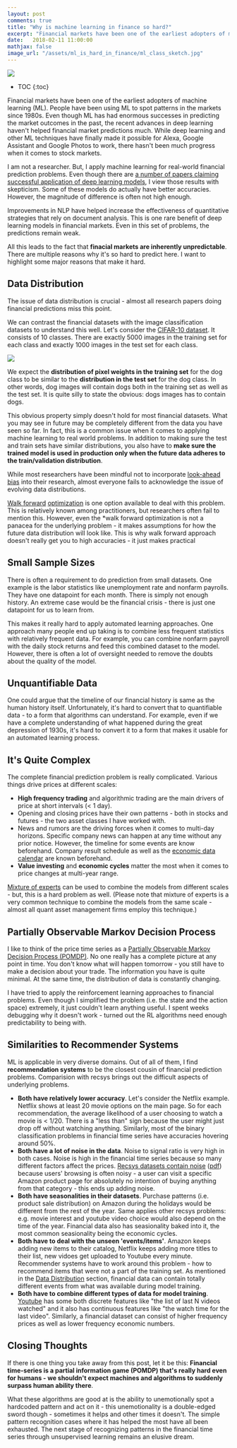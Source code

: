 ```yaml
---
layout: post
comments: true
title: "Why is machine learning in finance so hard?"
excerpt: "Financial markets have been one of the earliest adopters of machine learning (ML). People have been using ML to spot patterns in the markets since 1980s. Even though ML has had enormous successes in predicting the market outcomes in the past, the recent advances in deep learning haven’t helped financial market predictions much. While deep learning and other ML techniques have finally made it possible for Alexa, Google Assistant and Google Photos to work, there hasn’t been much progress when it comes to stock markets."
date:   2018-02-11 11:00:00
mathjax: false
image_url: "/assets/ml_is_hard_in_finance/ml_class_sketch.jpg"
---
```


<img src="/assets/ml_is_hard_in_finance/ml_class_sketch.jpg">

* TOC
{:toc}

Financial markets have been one of the earliest adopters of machine learning (ML). People have been using ML to spot patterns in the markets since 1980s. Even though ML has had enormous successes in predicting the market outcomes in the past, the recent advances in deep learning haven't helped financial market predictions much. While deep learning and other ML techniques have finally made it possible for Alexa, Google Assistant and Google Photos to work, there hasn't been much progress when it comes to stock markets.

I am not a researcher. But, I apply machine learning for real-world financial prediction problems. Even though there are [a number of papers claiming successful application of deep learning models](https://itnext.io/2017s-deep-learning-papers-on-investing-7489e8f59487), I view those results with skepticism. Some of these models do actually have better accuracies. However, the magnitude of difference is often not high enough.

Improvements in NLP have helped increase the effectiveness of quantitative strategies that rely on document analysis. This is one rare benefit of deep learning models in financial markets. Even in this set of problems, the predictions remain weak.

All this leads to the fact that **finacial markets are inherently unpredictable**. There are multiple reasons why it's so hard to predict here. I want to highlight some major reasons that make it hard.

## Data Distribution
The issue of data distribution is crucial - almost all research papers doing financial predictions miss this point.

We can contrast the financial datasets with the image classification datasets to understand this well. Let's consider the [CIFAR-10 dataset](https://www.cs.toronto.edu/~kriz/cifar.html). It consists of 10 classes. There are exactly 5000 images in the training set for each class and exactly 1000 images in the test set for each class.

<img src="/assets/ml_is_hard_in_finance/cifar10.jpg">

We expect the **distribution of pixel weights in the training set** for the dog class to be similar to the **distribution in the test set** for the dog class. In other words, dog images will contain dogs both in the training set as well as the test set. It is quite silly to state the obvious: dogs images has to contain dogs.

This obvious property simply doesn't hold for most financial datasets. What you may see in future may be completely different from the data you have seen so far. In fact, this is a common issue when it comes to applying machine learning to real world problems. In addition to making sure the test and train sets have similar distributions, you also have to **make sure the trained model is used in production only when the future data adheres to the train/validation distribution**.

While most researchers have been mindful not to incorporate [look-ahead bias](http://www.investorglossary.com/look-ahead-bias.htm) into their research, almost everyone fails to acknowledge the issue of evolving data distributions.

[Walk forward](https://en.wikipedia.org/wiki/Walk_forward_optimization) [optimization](https://www.qplum.co/investing-library/140/what-is-walk-forward-backtesting) is one option available to deal with this problem. This is relatively known among practitioners, but researchers often fail to mention this. However, even the *walk forward optimization is not a panacea for the underlying problem - it makes assumptions for how the future data distribution will look like. This is why walk forward approach doesn't really get you to high accuracies - it just makes practical

## Small Sample Sizes
There is often a requirement to do prediction from small datasets. One example is the labor statistics like unemployment rate and nonfarm payrolls. They have one datapoint for each month. There is simply not enough history. An extreme case would be the financial crisis - there is just one datapoint for us to learn from.

This makes it really hard to apply automated learning approaches. One approach many people end up taking is to combine less frequent statistics with relatively frequent data. For example, you can combine nonfarm payroll with the daily stock returns and feed this combined dataset to the model. However, there is often a lot of oversight needed to remove the doubts about the quality of the model.

## Unquantifiable Data
One could argue that the timeline of our financial history is same as the human history itself. Unfortunately, it's hard to convert that to quantifiable data - to a form that algorithms can understand. For example, even if we have a complete understanding of what happened during the great depression of 1930s, it's hard to convert it to a form that makes it usable for an automated learning process.

## It's Quite Complex
The complete financial prediction problem is really complicated. Various things drive prices at different scales:
* **High frequency trading** and algorithmic trading are the main drivers of price at short intervals (< 1 day).
* Opening and closing prices have their own patterns - both in stocks and futures - the two asset classes I have worked with.
* News and rumors are the driving forces when it comes to multi-day horizons. Specific company news can happen at any time without any prior notice. However, the timeline for some events are know beforehand. Company result schedule as well as the [economic data](https://tradingeconomics.com/calendar) [calendar](https://www.fxstreet.com/economic-calendar) are known beforehand.
* **Value investing** and **economic cycles** matter the most when it comes to price changes at multi-year range.

[Mixture of experts](https://en.wikipedia.org/wiki/Mixture_of_experts) can be used to combine the models from different scales - but, this is a hard problem as well. (Please note that mixture of experts is a very common technique to combine the models from the same scale - almost all quant asset management firms employ this technique.)

## Partially Observable Markov Decision Process
I like to think of the price time series as a [Partially Observable Markov Decision Process (POMDP)](https://en.wikipedia.org/wiki/Partially_observable_Markov_decision_process). No one really has a complete picture at any point in time. You don't know what will happen tomorrow - you still have to make a decision about your trade. The information you have is quite minimal. At the same time, the distribution of data is constantly changing.

I have tried to apply the reinforcement learning approaches to financial problems. Even though I simplified the problem (i.e. the state and the action space) extremely, it just couldn't learn anything useful. I spent weeks debugging why it doesn't work - turned out the RL algorithms need enough predictability to being with.

## Similarities to Recommender Systems
ML is applicable in very diverse domains. Out of all of them, I find **recommendation systems** to be the closest cousin of financial prediction problems. Comparision with recsys brings out the difficult aspects of underlying problems.
* **Both have relatively lower accuracy**. Let's consider the Netflix example. Netflix shows at least 20 movie options on the main page. So for each recommendation, the average likelihood of a user choosing to watch a movie is < 1/20. There is a "less than" sign because the user might just drop off without watching anything. Similarly, most of the binary classification problems in financial time series have accuracies hovering around 50%.
* **Both have a lot of noise in the data**. Noise to signal ratio is very high in both cases. Noise is high in the financial time series because so many different factors affect the prices. [Recsys datasets contain noise](https://www.quora.com/How-do-the-recommendation-systems-of-Quora-Netflix-Amazon-etc-clean-their-big-noisy-data-for-machine-learning) ([pdf](https://pdfs.semanticscholar.org/472b/a15ad4d5a00d8a90a8c6558062f7c93b951a.pdf)) because users' browsing is often noisy - a user can visit a specific Amazon product page for absolutely no intention of buying anything from that category - this ends up adding noise.
* **Both have seasonalities in their datasets**. Purchase patterns (i.e. product sale distribution) on Amazon during the holidays would be different from the rest of the year. Same applies other recsys problems: e.g. movie interest and youtube video choice would also depend on the time of the year. Financial data also has seasionality baked into it, the most common seasionality being the economic cycles.
* **Both have to deal with the unseen 'events/items'**. Amazon keeps adding new items to their catalog, Netflix keeps adding more titles to their list, new vidoes get uploaded to Youtube every minute. Recommender systems have to work around this problem - how to recommend items that were not a part of the training set. As mentioned in the [Data Distribution](#data-distribution) section, financial data can contain totally different events from what was available during model training.
* **Both have to combine different types of data for model training**. [Youtube](/2017/09/17/youtube-recommendations/) has some both discrete features like "the list of last N videos watched" and it also has continuous features like "the watch time for the last video". Similarly, a financial dataset can consist of higher frequency prices as well as lower frequency economic numbers.

## Closing Thoughts
If there is one thing you take away from this post, let it be this: **Financial time-series is a partial information game (POMDP) that's really hard even for humans - we shouldn't expect machines and algorithms to suddenly surpass human ability there**.

What these algorithms are good at is the ability to unemotionally spot a hardcoded pattern and act on it - this unemotionality is a double-edged sword though - sometimes it helps and other times it doesn't. The simple pattern recognition cases where it has helped the most have all been exhausted. The next stage of recognizing patterns in the financial time series through unsupervised learning remains an elusive dream.
